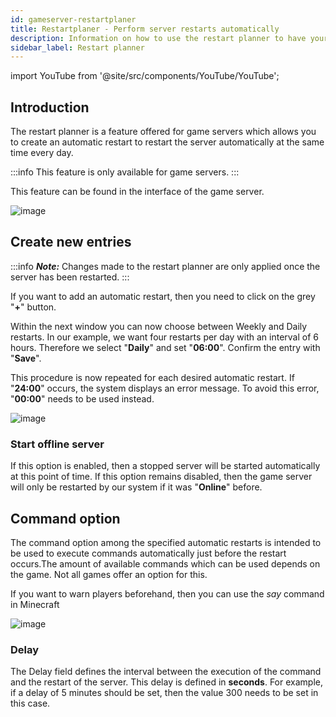 ```yaml
---
id: gameserver-restartplaner
title: Restartplaner - Perform server restarts automatically
description: Information on how to use the restart planner to have your ZAP-Hosting.com game server restarted automatically at predefined intervals - ZAP-Hosting.com documentation
sidebar_label: Restart planner
---
```


import YouTube from '@site/src/components/YouTube/YouTube';

## Introduction
The restart planner is a feature offered for game servers which allows you to create an automatic restart to restart the server automatically at the same time every day.

<YouTube videoId="bcsAePevPnY" title="Die ZAP-Docs ist da, um zu helfen!" description="Feel like you understand better when you see things in action?  We’ve got you! Dive into our video that breaks it all down for you. Whether you're in a rush or just prefer to soak up information in the most engaging way possible!"/>


:::info
This feature is only available for game servers.
:::

This feature can be found in the interface of the game server.

![image](https://user-images.githubusercontent.com/13604413/159171151-58a2ede5-609b-4d9d-b1fd-2e1640050b19.png)

## Create new entries

:::info
***Note:*** Changes made to the restart planner are only applied once the server has been restarted.
:::

If you want to add an automatic restart, then you need to click on the grey "**+**" button.

Within the next window you can now choose between Weekly and Daily restarts. In our example, we want four restarts per day with an interval of 6 hours. Therefore we select "**Daily**" and set "**06:00**". Confirm the entry with "**Save**".

This procedure is now repeated for each desired automatic restart. If "**24:00**" occurs, the system displays an error message. To avoid this error, "**00:00**" needs to be used instead.

![image](https://user-images.githubusercontent.com/13604413/159171159-94dfe1d5-e218-4e2a-b0fe-388a884b81d2.png)

###  Start offline server

If this option is enabled, then a stopped server will be started automatically at this point of time. If this option remains disabled, then the game server will only be restarted by our system if it was "**Online**" before.

## Command option

The command option among the specified automatic restarts is intended to be used to execute commands automatically just before the restart occurs.The amount of available commands which can be used depends on the game. Not all games offer an option for this.

If you want to warn players beforehand, then you can use the *say* command in Minecraft

![image](https://user-images.githubusercontent.com/13604413/159171163-7be2fa64-9219-4f36-802b-34eccc379894.png)

### Delay

The Delay field defines the interval between the execution of the command and the restart of the server. This delay is defined in **seconds**. For example, if a delay of 5 minutes should be set, then the value 300 needs to be set in this case. 
